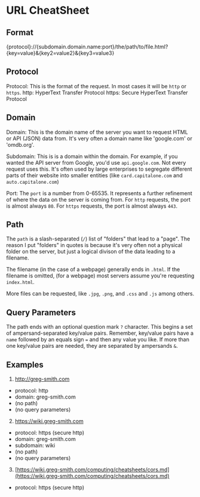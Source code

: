 # URL CheatSheet

## Format
{protocol}://{subdomain.domain.name:port}/the/path/to/file.html?{key=value}&{key2=value2}&{key3=value3}

## Protocol
Protocol: This is the format of the request. In most cases it will be `http` or `https`.
http: HyperText Transfer Protocol
https: Secure HyperText Transfer Protocol

## Domain
Domain: This is the domain name of the server you want to request HTML or API (JSON) data from. It's very often a domain name like 'google.com' or 'omdb.org'.

Subdomain: This is is a domain within the domain. For example, if you wanted the API server from Google, you'd use `api.google.com`. Not every request uses this. It's often used by large enterprises to segregate different parts of their website into smaller entities (like `card.capitalone.com` and `auto.capitalone.com`)

Port: The `port` is a number from 0-65535. It represents a further refinement of where the data on the server is coming from. For `http` requests, the port is almost always `80`. For `https` requests, the port is almost always `443`.

## Path
The `path` is a slash-separated (`/`) list of "folders" that lead to a "page". The reason I put "folders" in quotes is because it's very often not a physical folder on the server, but just a logical divison of the data leading to a filename.

The filename (in the case of a webpage) generally ends in `.html`. If the filename is omitted, (for a webpage) most servers assume you're requesting `index.html`.

More files can be requested, like `.jpg`, `.png`, and `.css` and `.js` among others.

## Query Parameters
The path ends with an optional question mark `?` character. This begins a set of ampersand-separated key/value pairs. Remember, key/value pairs have a `name` followed by an equals sign `=` and then any value you like. If more than one key/value pairs are needed, they are separated by ampersands `&`.

## Examples

1. http://greg-smith.com
- protocol: http
- domain: greg-smith.com
- (no path)
- (no query parameters)

2. https://wiki.greg-smith.com
- protocol: https (secure http)
- domain: greg-smith.com
- subdomain: wiki
- (no path)
- (no query parameters)

3. [https://wiki.greg-smith.com/computing/cheatsheets/cors.md](https://wiki.greg-smith.com/computing/cheatsheets/cors.md)
- protocol: https (secure http)
<!--stackedit_data:
eyJoaXN0b3J5IjpbLTEzMjU2NDk2NjIsLTE2MTM2NjM5MjMsMj
k1NDk1NDc0XX0=
-->